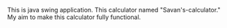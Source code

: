 This is java swing application. This calculator named "Savan's-calculator."
My aim to make this calculator fully functional.